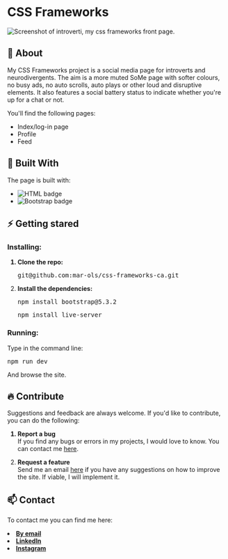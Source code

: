 # CSS Frameworks
 <img src="https://www.m-boe.com/wp-content/uploads/2024/01/css-frameworks.jpg" alt="Screenshot of introverti, my css frameworks front page.">

 ## :beginner: About
 My CSS Frameworks project is a social media page for introverts and neurodivergents. The aim is a more muted SoMe page with softer colours, no busy ads, no auto scrolls, auto plays or other loud and disruptive elements. It also features a social battery status to indicate whether you're up for a chat or not.  
 
 You'll find the following pages:
 <ul>
  <li>Index/log-in page</li>
  <li>Profile</li>
  <li>Feed</li>
 </ul>

 ## :hammer: Built With
 The page is built with:
 <ul>
  <li><img src="https://img.shields.io/badge/HTML5-E34F26?style=for-the-badge&logo=html5&logoColor=white" alt="HTML badge"></li>
  <li><img src="https://img.shields.io/badge/Bootstrap-563D7C?style=for-the-badge&logo=bootstrap&logoColor=white" alt="Bootstrap badge"></li>

 </ul>

 ## :zap: Getting stared

### Installing:

<ol>
 <strong><li>Clone the repo:</li></strong>
 <pre>git@github.com:mar-ols/css-frameworks-ca.git</pre>
  
 <strong><li>Install the dependencies: </li></strong>
 <pre>npm install bootstrap@5.3.2</pre>
 <pre>npm install live-server</pre>

</ol>

### Running:

Type in the command line:
<pre>npm run dev</pre>
And browse the site.
 

 ## :fire: Contribute
Suggestions and feedback are always welcome. If you'd like to contribute, you can do the following:

<ol>
 <strong><li>Report a bug</li></strong>
 If you find any bugs or errors in my projects, I would love to know. You can contact me <a href="mailto: marte.boe.olsen@gmail.com">here</a>.

 <strong><li>Request a feature</li></strong>
 Send me an email <a href="mailto: marte.boe.olsen@gmail.com">here</a> if you have any suggestions on how to improve the site. If viable, I will implement it.
</ol>

## :mailbox: Contact
To contact me you can find me here:

<strong>
 <li><a href="mailto: marte.boe.olsen@gmail.com">By email</a></li>
 <li><a href="https://www.linkedin.com/in/marte-b%C3%B8e-olsen-b538448b/" target="_blank">LinkedIn</a></li>
  <li><a href="https://www.instagram.com/potetluggen/" target="_blank">Instagram</a></li>
</strong>
